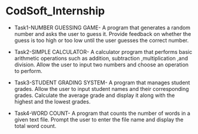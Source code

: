 # CodSoft_Internship

* Task1-NUMBER GUESSING GAME-
   A program that generates a random number and asks the user to guess it. Provide feedback on whether the guess is
   too high or too low until the user guesses the correct number.
  
* Task2-SIMPLE CALCULATOR-
   A calculator program  that performs basic arithmetic operations such as addition, subtraction ,multiplication 
  ,and division. Allow the user to input two  numbers and choose an operation to perform.

* Task3-STUDENT GRADING SYSTEM-
  A program that manages student grades. Allow the user to input  student names and their corresponding grades. 
  Calculate the average grade and display it along with the highest and the lowest grades.

* Task4-WORD COUNT-
  A program that counts the number of words in a given text file. Prompt the user to enter the file name and display
  the total word count.

